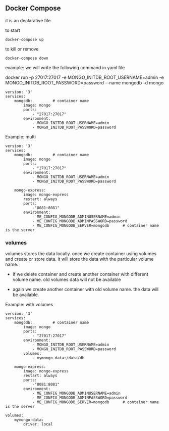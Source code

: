 ## Docker Compose

it is an declarative file

to start
```
docker-compose up
```

to kill or remove
```
docker-compose down
```

example: we will write the following command in yaml file

docker run -p 27017:27017 -e MONGO_INITDB_ROOT_USERNAME=admin -e MONGO_INITDB_ROOT_PASSWORD=password --name mongodb -d mongo

```
version: '3'
services:
	mongodb:         # container name
		image: mongo
		ports:
			- "27017:27017"
		environment:
			- MONGO_INITDB_ROOT_USERNAME=admin
			- MONGO_INITDB_ROOT_PASSWORD=password
```

Example: multi 
```
version: '3'
services:
	mongodb:         # container name
		image: mongo
		ports:
			- "27017:27017"
		environment:
			- MONGO_INITDB_ROOT_USERNAME=admin
			- MONGO_INITDB_ROOT_PASSWORD=password

	mongo-express:
		image: mongo-express
		restart: always
		ports:
			-"8081:8081"
		environment: 
			- ME_CONFIG_MONGODB_ADMINUSERNAME=admin
			- ME_CONFIG_MONGODB_ADMINPASSWORD=password
			- ME_CONFIG_MONGODB_SERVER=mongodb      # container name is the server
```
### volumes
volumes stores the data locally. once we create container using volumes and create or store data. it will store the data with the particular volume name.

* if we delete container and create another container with different volume name. old volumes data will not be available

* again we create another container with old volume name. the data will be available.

Example: with volumes
```
version: '3'
services:
	mongodb:         # container name
		image: mongo
		ports:
			- "27017:27017"
		environment:
			- MONGO_INITDB_ROOT_USERNAME=admin
			- MONGO_INITDB_ROOT_PASSWORD=password
		volumes:
			- mymongo-data:/data/db

	mongo-express:
		image: mongo-express
		restart: always
		ports:
			-"8081:8081"
		environment: 
			- ME_CONFIG_MONGODB_ADMINUSERNAME=admin
			- ME_CONFIG_MONGODB_ADMINPASSWORD=password
			- ME_CONFIG_MONGODB_SERVER=mongodb      # container name is the server

volumes:
	mymongo-data:
		driver: local
```















